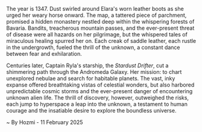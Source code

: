
The year is 1347.  Dust swirled around Elara's worn leather boots as she urged her weary horse onward.  The map, a tattered piece of parchment, promised a hidden monastery nestled deep within the whispering forests of Bavaria.  Bandits, treacherous mountain passes, and the ever-present threat of disease were all hazards on her pilgrimage, but the whispered tales of miraculous healing spurred her on.  Each creak of saddle leather, each rustle in the undergrowth, fueled the thrill of the unknown, a constant dance between fear and exhilaration.

Centuries later, Captain Ryla's starship, the *Stardust Drifter*, cut a shimmering path through the Andromeda Galaxy.  Her mission: to chart unexplored nebulae and search for habitable planets.  The vast, inky expanse offered breathtaking vistas of celestial wonders, but also harbored unpredictable cosmic storms and the ever-present danger of encountering unknown alien life.  The thrill of discovery, however, outweighed the risks, each jump to hyperspace a leap into the unknown, a testament to human courage and the insatiable desire to explore the boundless universe.

~ By Hozmi - 11 February 2025

